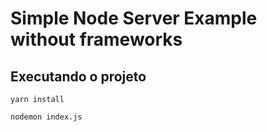 # Simple Node Server Example without frameworks

## Executando o projeto

`yarn install`

`nodemon index.js`

